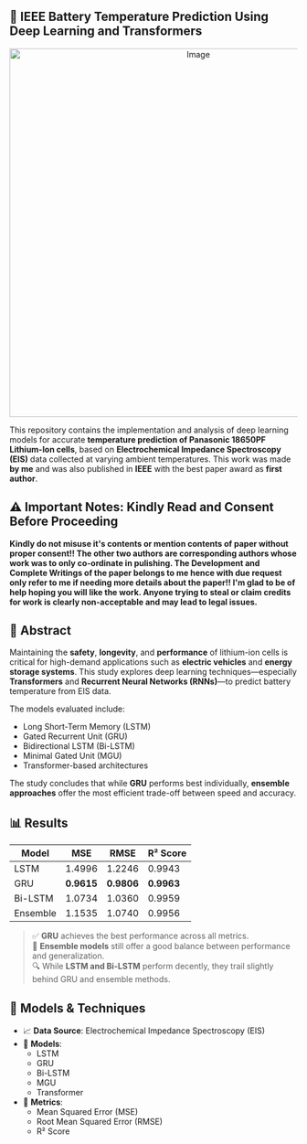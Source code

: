 ## 🔋 IEEE Battery Temperature Prediction Using Deep Learning and Transformers

<p align="center">
  <img src="https://github.com/user-attachments/assets/0b6c0730-e597-423e-b7e9-1e20c3ce9375" alt="Image" width="645">
</p>

This repository contains the implementation and analysis of deep learning models for accurate **temperature prediction of Panasonic 18650PF Lithium-Ion cells**, based on **Electrochemical Impedance Spectroscopy (EIS)** data collected at varying ambient temperatures. This work was made **by me** and was also published in **IEEE** with the best paper award as **first author**. 

## ⚠️ Important Notes: Kindly Read and Consent Before Proceeding

**Kindly do not misuse it's contents or mention contents of paper without proper consent!! The other two authors are corresponding authors whose work was to only co-ordinate in pulishing. The Development and Complete Writings of the paper belongs to me hence with due request only refer to me if needing more details about the paper!! I'm glad to be of help hoping you will like the work. Anyone trying to steal or claim credits for work is clearly non-acceptable and may lead to legal issues.**



## 📘 Abstract

Maintaining the **safety**, **longevity**, and **performance** of lithium-ion cells is critical for high-demand applications such as **electric vehicles** and **energy storage systems**. This study explores deep learning techniques—especially **Transformers** and **Recurrent Neural Networks (RNNs)**—to predict battery temperature from EIS data.

The models evaluated include:
- Long Short-Term Memory (LSTM)
- Gated Recurrent Unit (GRU)
- Bidirectional LSTM (Bi-LSTM)
- Minimal Gated Unit (MGU)
- Transformer-based architectures

The study concludes that while **GRU** performs best individually, **ensemble approaches** offer the most efficient trade-off between speed and accuracy.

## 📊 Results

| Model        | MSE    | RMSE   | R² Score |
|--------------|--------|--------|----------|
| LSTM         | 1.4996 | 1.2246 | 0.9943   |
| GRU          | **0.9615** | **0.9806** | **0.9963**   |
| Bi-LSTM      | 1.0734 | 1.0360 | 0.9959   |
| Ensemble     | 1.1535 | 1.0740 | 0.9956   |

> ✅ **GRU** achieves the best performance across all metrics.  
> 🔄 **Ensemble models** still offer a good balance between performance and generalization.  
> 🔍 While **LSTM and Bi-LSTM** perform decently, they trail slightly behind GRU and ensemble methods.

## 🧠 Models & Techniques

- 📈 **Data Source**: Electrochemical Impedance Spectroscopy (EIS)
- 🧠 **Models**:
  - LSTM
  - GRU
  - Bi-LSTM
  - MGU
  - Transformer
- 📏 **Metrics**:
  - Mean Squared Error (MSE)
  - Root Mean Squared Error (RMSE)
  - R² Score
